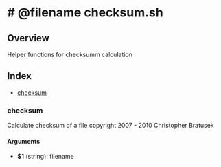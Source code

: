 # # @filename checksum.sh

## Overview

Helper functions for checksumm calculation

## Index

* [checksum](#checksum)

### checksum

Calculate checksum of a file
copyright 2007 - 2010 Christopher Bratusek

#### Arguments

* **$1** (string): filename

